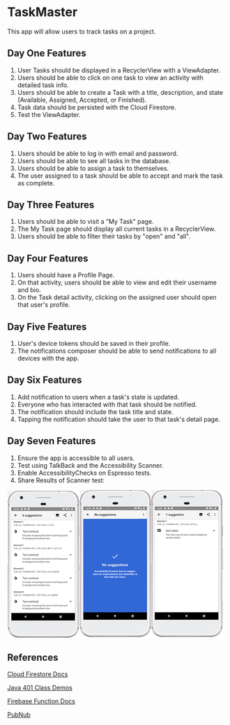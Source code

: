 # TaskMaster

This app will allow users to track tasks on a project. 

## Day One Features

1. User Tasks should be displayed in a RecyclerView with a ViewAdapter.
2. Users should be able to click on one task to view an activity with detailed task info.
3. Users should be able to create a Task with a title, description, and state (Available, Assigned, Accepted, or Finished).
4. Task data should be persisted with the Cloud Firestore.
5. Test the ViewAdapter. 

## Day Two Features

1. Users should be able to log in with email and password.
2. Users should be able to see all tasks in the database.
3. Users should be able to assign a task to themselves.
4. The user assigned to a task should be able to accept and mark the task as complete. 

## Day Three Features

1. Users should be able to visit a "My Task" page.
2. The My Task page should display all current tasks in a RecyclerView.
3. Users should be able to filter their tasks by "open" and "all". 

## Day Four Features

1. Users should have a Profile Page. 
2. On that activity, users should be able to view and edit their username and bio.
3. On the Task detail activity, clicking on the assigned user should open that user's profile.

## Day Five Features

1. User's device tokens should be saved in their profile.
2. The notifications composer should be able to send notifications to all devices with the app.

## Day Six Features

1. Add notification to users when a task's state is updated.
2. Everyone who has interacted with that task should be notified. 
3. The notification should include the task title and state. 
4. Tapping the notification should take the user to that task's detail page. 

## Day Seven Features

1. Ensure the app is accessible to all users. 
2. Test using TalkBack and the Accessibility Scanner.
3. Enable AccessibilityChecks on Espresso tests.
4. Share Results of Scanner test:

![accessibility scan results](app/src/screenshots/Accessibility_Scanner_Results.png) 

## References

<a href="https://firebase.google.com/docs/firestore/quickstart">Cloud Firestore Docs</a>

<a href="https://github.com/codefellows/seattle-java-401d3">Java 401 Class Demos</a> 

<a href="https://firebase.google.com/docs/functions/get-started">Firebase Function Docs</a>

<a href="https://www.pubnub.com/blog/2015-04-02-build-an-android-multi-user-collaborative-to-do-app/">PubNub</a>

